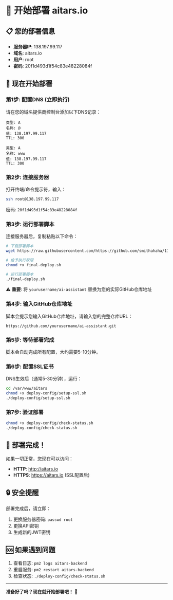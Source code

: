 # 🚀 开始部署 aitars.io

## 📋 您的部署信息
- **服务器IP**: 138.197.99.117
- **域名**: aitars.io
- **用户**: root
- **密码**: 20f1d493d1f54c83e48228084f

## 🎯 现在开始部署

### 第1步: 配置DNS (立即执行)
请在您的域名提供商控制台添加以下DNS记录：
```
类型: A
名称: @
值: 138.197.99.117
TTL: 300

类型: A
名称: www
值: 138.197.99.117
TTL: 300
```

### 第2步: 连接服务器
打开终端/命令提示符，输入：
```bash
ssh root@138.197.99.117
```
密码: `20f1d493d1f54c83e48228084f`

### 第3步: 运行部署脚本
连接服务器后，复制粘贴以下命令：

```bash
# 下载部署脚本
wget https://raw.githubusercontent.com/https://github.com/smithahaha/1122/main/deploy-config/final-deploy.sh

# 给予执行权限
chmod +x final-deploy.sh

# 运行部署脚本
./final-deploy.sh
```

⚠️ **重要**: 将 `yourusername/ai-assistant` 替换为您的实际GitHub仓库地址

### 第4步: 输入GitHub仓库地址
脚本会提示您输入GitHub仓库地址，请输入您的完整仓库URL：
```
https://github.com/yourusername/ai-assistant.git
```

### 第5步: 等待部署完成
脚本会自动完成所有配置，大约需要5-10分钟。

### 第6步: 配置SSL证书
DNS生效后（通常5-30分钟），运行：
```bash
cd /var/www/aitars
chmod +x deploy-config/setup-ssl.sh
./deploy-config/setup-ssl.sh
```

### 第7步: 验证部署
```bash
chmod +x deploy-config/check-status.sh
./deploy-config/check-status.sh
```

## 🎉 部署完成！

如果一切正常，您现在可以访问：
- **HTTP**: http://aitars.io
- **HTTPS**: https://aitars.io (SSL配置后)

## 🔒 安全提醒
部署完成后，请立即：
1. 更换服务器密码: `passwd root`
2. 更换API密钥
3. 生成新的JWT密钥

## 🆘 如果遇到问题
1. 查看日志: `pm2 logs aitars-backend`
2. 重启服务: `pm2 restart aitars-backend`
3. 检查状态: `./deploy-config/check-status.sh`

---

**准备好了吗？现在就开始部署吧！** 🚀 